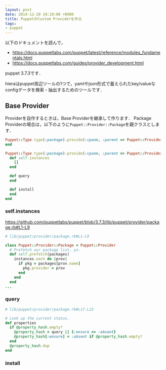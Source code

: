 ```yaml
---
layout: post
date: 2014-12-20 19:19:00 +0900
title: PuppetのCustom Providerを作る
tags:
- puppet
---
```

以下のドキュメントを読んで，

- https://docs.puppetlabs.com/puppet/latest/reference/modules_fundamentals.html
- https://docs.puppetlabs.com/guides/provider_development.html

puppet 3.7.3です．

hieraはpuppet周辺ツールの1つで，yamlやjson形式で蓄えられたkey/valueなconfigデータを検索・抽出するためのツールです．

## Base Provider

Providerを自作するときは，Base Providerを継承して作ります．
Package Providerの場合は，以下のように`Puppet::Provider::Package`を親クラスとします．

```rb
Puppet::Type.type(:package).provide(:cpanm, :parent => Puppet::Provider::Package) do
end
```

```rb
Puppet::Type.type(:package).provide(:cpanm, :parent => Puppet::Provider::Package) do
  def self.instances
    []
  end

  def query
  end

  def install
  end
end
```

### self.instances
https://github.com/puppetlabs/puppet/blob/3.7.3/lib/puppet/provider/package.rb#L1-L9
```rb
# lib/puppet/provider/package.rb#L1-L9

class Puppet::Provider::Package < Puppet::Provider
  # Prefetch our package list, yo.
  def self.prefetch(packages)
    instances.each do |prov|
      if pkg = packages[prov.name]
        pkg.provider = prov
      end
    end
  end
...
```

### query

```rb
# lib/puppet/provider/package.rb#L17-L23

# Look up the current status.
def properties
  if @property_hash.empty?
    @property_hash = query || {:ensure => :absent}
    @property_hash[:ensure] = :absent if @property_hash.empty?
  end
  @property_hash.dup
end
```

### install
